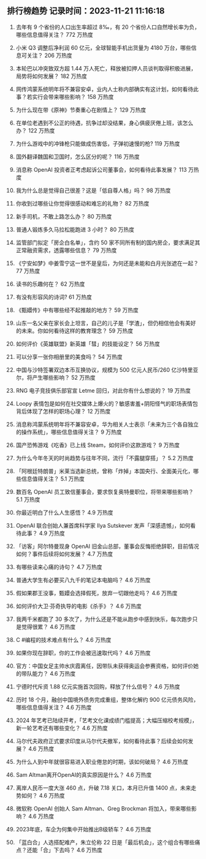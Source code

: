 
## 排行榜趋势 记录时间：2023-11-21 11:16:18
  
  1. 去年有 9 个省份的人口出生率超过 8‰，有 20 个省份人口自然增长率为负，哪些信息值得关注？ 772 万热度
    
  2. 小米 Q3 调整后净利润 60 亿元，全球智能手机出货量为 4180 万台，哪些信息可关注？ 206 万热度
    
  3. 本轮巴以冲突致双方超 1.44 万人死亡，释放被扣押人员谈判取得积极进展，局势将如何发展？ 182 万热度
    
  4. 网传鸿蒙系统明年将不兼容安卓，业内人士称内部确实有这计划，如何看待此事？若实行会带来哪些影响？ 158 万热度
    
  5. 为什么现在带《原神》节奏重心在剧情上？ 129 万热度
    
  6. 在单位老遇到不公正的待遇，抗争过却没结果，身心俱疲厌倦上班，该怎么办？ 122 万热度
    
  7. 为什么游戏中的冲锋枪只能做成伤害低，子弹初速慢的枪? 119 万热度
    
  8. 国外翻译魏国和卫国时，怎么区分的呢？ 116 万热度
    
  9. 消息称 OpenAI 投资者正考虑起诉公司董事会，如何看待此事发展？ 113 万热度
    
  10. 我为什么总是觉得自己很差？这是「低自尊人格」吗？ 98 万热度
    
  11. 你收到过哪些让你觉得很感动和难忘的礼物？ 82 万热度
    
  12. 新手司机，不敢上路怎么办？ 80 万热度
    
  13. 普通人锻炼多久马拉松能跑进 3 小时？ 80 万热度
    
  14. 监管部门拟定「房企白名单」，含约 50 家不同所有制的国内房企，要求满足其正常融资需求，透露哪些信息？ 79 万热度
    
  15. 《宁安如梦》中姜雪宁这一世不是皇后，为何还是未能和白月光张遮在一起？ 77 万热度
    
  16. 读书的乐趣何在？ 62 万热度
    
  17. 有没有形容风的诗词? 61 万热度
    
  18. 《甄嬛传》中有哪些经不起推敲的地方？ 59 万热度
    
  19. 山东一名父亲在家长会上坦言，自己的儿子是「学渣」，但仍相信他会有美好的未来。你如何看待这样的教育理念？ 59 万热度
    
  20. 如何评价《英雄联盟》新英雄「彗」的技能设定？ 56 万热度
    
  21. 可以分享一张你相册里的美食吗？ 54 万热度
    
  22. 中国与沙特签署双边本币互换协议，规模为 500 亿元人民币/260 亿沙特里亚尔，将产生哪些影响？ 52 万热度
    
  23. RNG 电子竞技俱乐部官宣 Letme 回归，对此你有什么想说的？ 19 万热度
    
  24. Loopy 表情包是如何在社交媒体上爆火的？敏感害羞+阴阳怪气的职场表情包背后体现了怎样的职场心理？ 12 万热度
    
  25. 消息称鸿蒙系统明年将不兼容安卓，华为相关人士表示「未来为三个各自独立的操作系统」，哪些信息值得关注？ 9 万热度
    
  26. 国产恐怖游戏《吃香》已上线 Steam，如何评价这款游戏？ 9 万热度
    
  27. 为什么今年冬天的时尚趋势与往年不同，流行「不露腿穿搭」？ 5.2 万热度
    
  28. 「阿根廷特朗普」米莱当选新总统，曾称「炸掉」本国央行、全面美元化，哪些信息值得关注？ 5.1 万热度
    
  29. 数百名 OpenAI 员工致信董事会，要求恢复奥特曼职位，将带来哪些影响？ 5.1 万热度
    
  30. 你最近明白了什么人生感悟？ 4.9 万热度
    
  31. OpenAI 联合创始人兼首席科学家 Ilya Sutskever 发声「深感遗憾」，如何看待此事？ 4.9 万热度
    
  32. 「访客」阿尔特曼现身 OpenAI 旧金山总部，董事会反悔拒绝辞职，目前情况如何？事件后续将如何发展？ 4.7 万热度
    
  33. 有哪些读来心痛的诗句？ 4.7 万热度
    
  34. 普通大学生有必要买八九千的笔记本电脑吗？ 4.6 万热度
    
  35. 假如果郡王没事，甄嬛会选择假死，放弃一切跟他走吗？ 4.6 万热度
    
  36. 如何评价大卫·芬奇执导的电影《杀手》？ 4.6 万热度
    
  37. 我两千米都跑了 30 多次了，为什么还是不能从跑步中感到快乐，每次跑步只是觉得很累？ 4.6 万热度
    
  38. C #编程的技术难点有什么？ 4.6 万热度
    
  39. 如果你现在辞职，你的工作会被迅速取代吗？ 4.6 万热度
    
  40. 官方：中国女足主帅水庆霞离任，因带队未获得奥运会参赛资格，如何评价她的带队能力？ 4.6 万热度
    
  41. 宁德时代斥资 1.88 亿元实施首次回购，释放了什么信号？ 4.6 万热度
    
  42. 历时 18 个月，融创中国境外债务完成重组，整体化解约 900 亿元债务风险，哪些信息值得关注？ 4.6 万热度
    
  43. 2024 年艺考已陆续开考，「艺考文化课成绩门槛提高；大幅压缩校考规模」，新一轮艺考还有哪些变化？ 4.6 万热度
    
  44. 马尔代夫政府正式要求印度从马尔代夫撤军，如何看待此事？后续会如何发展？ 4.6 万热度
    
  45. 为什么人到中年就很容易进入职业倦怠的时期，该如何破局？ 4.6 万热度
    
  46. Sam Altman离开OpenAI的真实原因是什么？ 4.6 万热度
    
  47. 离岸人民币一度大涨 460 点，升破 7.18 关口，本月已升值 1400 点，未来走势如何？ 4.6 万热度
    
  48. 微软称 OpenAI 创始人 Sam Altman、Greg Brockman 将加入，带来哪些影响？ 4.6 万热度
    
  49. 2023年底，车企为何集中开始推出B级轿车？ 4.6 万热度
    
  50. 「蓝白合」人选搭配难产，朱立伦称 22 日是「最后机会」，这个组合有哪些痛点？还能「合」下去吗？ 4.6 万热度
    